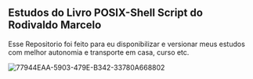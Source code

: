 ## Estudos do Livro POSIX-Shell Script do Rodivaldo Marcelo

Esse Repositorio foi feito para eu disponibilizar e versionar meus estudos com melhor autonomia e transporte em casa, curso etc.


![77944EAA-5903-479E-B342-33780A668802](https://user-images.githubusercontent.com/40872405/170591689-ac917bfd-d5fb-48bb-87a4-0469ab90c58d.jpeg)
